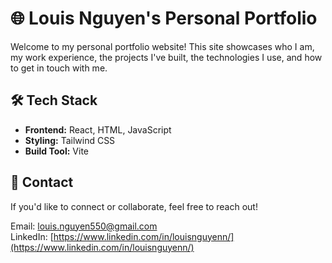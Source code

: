 # 🌐 Louis Nguyen's Personal Portfolio

Welcome to my personal portfolio website! This site showcases who I am, my work experience, the projects I've built, the technologies I use, and how to get in touch with me.

## 🛠️ Tech Stack

- **Frontend:** React, HTML, JavaScript
- **Styling:** Tailwind CSS
- **Build Tool:** Vite

## 📧 Contact
If you'd like to connect or collaborate, feel free to reach out!

Email: [louis.nguyen550@gmail.com](louis.nguyen550@gmail.com)  
LinkedIn: [https://www.linkedin.com/in/louisnguyenn/](https://www.linkedin.com/in/louisnguyenn/)
